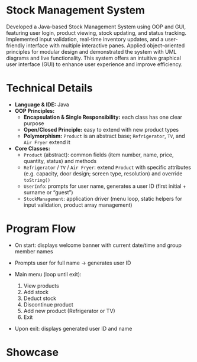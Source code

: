 # Stock Management System
Developed a Java-based Stock Management System using OOP and GUI, featuring user login, product viewing, stock updating, and status tracking. Implemented input validation, real-time inventory updates, and a user-friendly interface with multiple interactive panes. Applied object-oriented principles for modular design and demonstrated the system with UML diagrams and live functionality. This system offers an intuitive graphical user interface (GUI) to enhance user experience and improve efficiency.

# Technical Details
- **Language & IDE:** Java 
- **OOP Principles:**  
  - **Encapsulation & Single Responsibility:** each class has one clear purpose  
  - **Open/Closed Principle:** easy to extend with new product types  
  - **Polymorphism:** `Product` is an abstract base; `Refrigerator`, `TV`, and `Air Fryer` extend it  
- **Core Classes:**  
  - `Product` (abstract): common fields (item number, name, price, quantity, status) and methods  
  - `Refrigerator` / `TV` / `Air Fryer`: extend `Product` with specific attributes (e.g. capacity, door design; screen type, resolution) and override `toString()`  
  - `UserInfo`: prompts for user name, generates a user ID (first initial + surname or “guest”)  
  - `StockManagement`: application driver (menu loop, static helpers for input validation, product array management)
  
# Program Flow
   * On start: displays welcome banner with current date/time and group member names
   * Prompts user for full name → generates user ID
   * Main menu (loop until exit):

     1. View products
     2. Add stock
     3. Deduct stock
     4. Discontinue product
     5. Add new product (Refrigerator or TV)
     6. Exit
   * Upon exit: displays generated user ID and name

# Showcase
